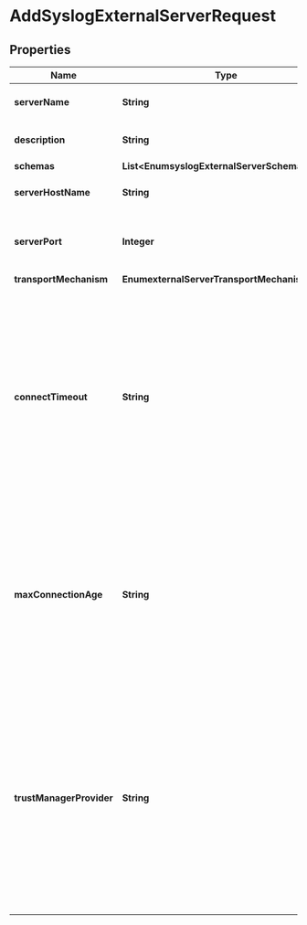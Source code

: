 

# AddSyslogExternalServerRequest


## Properties

| Name | Type | Description | Notes |
|------------ | ------------- | ------------- | -------------|
|**serverName** | **String** | Name of the new External Server |  |
|**description** | **String** | A description for this External Server |  [optional] |
|**schemas** | **List&lt;EnumsyslogExternalServerSchemaUrn&gt;** |  |  |
|**serverHostName** | **String** | The address of the syslog server. |  |
|**serverPort** | **Integer** | The port on which the syslog server accepts connections. |  [optional] |
|**transportMechanism** | **EnumexternalServerTransportMechanismProp** |  |  |
|**connectTimeout** | **String** | Specifies the maximum length of time to wait for a connection to be established before giving up and considering the server unavailable. This will only be used when communicating with the syslog server over TCP (with or without TLS encryption). |  [optional] |
|**maxConnectionAge** | **String** | The maximum length of time that TCP connections should remain established. This will be ignored for UDP-based connections. A zero duration indicates that no maximum age will be imposed. |  [optional] |
|**trustManagerProvider** | **String** | A trust manager provider that will be used to determine whether to trust the certificate chain presented by the syslog server when communication is encrypted with TLS. This property will be ignored when not using TLS encryption. |  [optional] |



